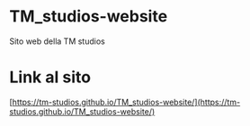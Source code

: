 # TM_studios-website
Sito web della TM studios

# Link al sito
[https://tm-studios.github.io/TM_studios-website/](https://tm-studios.github.io/TM_studios-website/)
